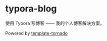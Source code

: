 # typora-blog
使用 Typora 写博客 —— 我的个人博客解决方案。

Powered by [template-tornado](https://github.com/Jackeriss/template-tornado)
